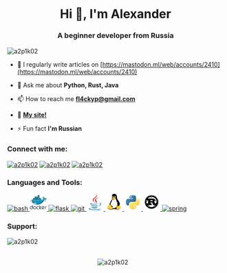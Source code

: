 <h1 align="center">Hi 👋, I'm Alexander</h1>
<h3 align="center">A beginner developer from Russia</h3>

<p><img align="center" src="https://github-readme-stats.vercel.app/api/top-langs?username=a2p1k02&show_icons=true&locale=en&layout=compact" alt="a2p1k02" /></p>

- 📝 I regularly write articles on [https://mastodon.ml/web/accounts/2410](https://mastodon.ml/web/accounts/2410)

- 💬 Ask me about **Python, Rust, Java**

- 📫 How to reach me **fl4ckyp@gmail.com**

- :wedding: [**My site!**](https://a2p1k02.github.io/)

- ⚡ Fun fact **I'm Russian**

<h3 align="left">Connect with me:</h3>
<p align="left">
<a href="https://dev.to/a2p1k02" target="blank"><img align="center" src="https://cdn.jsdelivr.net/npm/simple-icons@3.0.1/icons/dev-dot-to.svg" alt="a2p1k02" height="30" width="40" /></a>
<a href="https://linkedin.com/in/a2p1k02" target="blank"><img align="center" src="https://cdn.jsdelivr.net/npm/simple-icons@3.0.1/icons/linkedin.svg" alt="a2p1k02" height="30" width="40" /></a>
<a href="https://instagram.com/a2p1k02" target="blank"><img align="center" src="https://cdn.jsdelivr.net/npm/simple-icons@3.0.1/icons/instagram.svg" alt="a2p1k02" height="30" width="40" /></a>
</p>

<h3 align="left">Languages and Tools:</h3>
<p align="left"> <a href="https://www.gnu.org/software/bash/" target="_blank"> <img src="https://www.vectorlogo.zone/logos/gnu_bash/gnu_bash-icon.svg" alt="bash" width="40" height="40"/> </a> <a href="https://www.docker.com/" target="_blank"> <img src="https://raw.githubusercontent.com/devicons/devicon/master/icons/docker/docker-original-wordmark.svg" alt="docker" width="40" height="40"/> </a> <a href="https://flask.palletsprojects.com/" target="_blank"> <img src="https://www.vectorlogo.zone/logos/pocoo_flask/pocoo_flask-icon.svg" alt="flask" width="40" height="40"/> </a> <a href="https://git-scm.com/" target="_blank"> <img src="https://www.vectorlogo.zone/logos/git-scm/git-scm-icon.svg" alt="git" width="40" height="40"/> </a> <a href="https://www.java.com" target="_blank"> <img src="https://raw.githubusercontent.com/devicons/devicon/master/icons/java/java-original.svg" alt="java" width="40" height="40"/> </a> <a href="https://www.linux.org/" target="_blank"> <img src="https://raw.githubusercontent.com/devicons/devicon/master/icons/linux/linux-original.svg" alt="linux" width="40" height="40"/> </a> <a href="https://www.python.org" target="_blank"> <img src="https://raw.githubusercontent.com/devicons/devicon/master/icons/python/python-original.svg" alt="python" width="40" height="40"/> </a> <a href="https://www.rust-lang.org" target="_blank"> <img src="https://raw.githubusercontent.com/devicons/devicon/master/icons/rust/rust-plain.svg" alt="rust" width="40" height="40"/> </a> <a href="https://spring.io/" target="_blank"> <img src="https://www.vectorlogo.zone/logos/springio/springio-icon.svg" alt="spring" width="40" height="40"/> </a> </p>

<h3 align="left">Support:</h3>
<p><a href="https://www.buymeacoffee.com/a2p1k02"> <img align="left" src="https://cdn.buymeacoffee.com/buttons/v2/default-yellow.png" height="50" width="210" alt="a2p1k02" /></a></p><br><br>

<p><a href="https://liberapay.com/a2p1k02/donate"> <img align="left" src="https://liberapay.com/assets/widgets/donate.svg" alt="a2p1k02" /></a></p><br>
